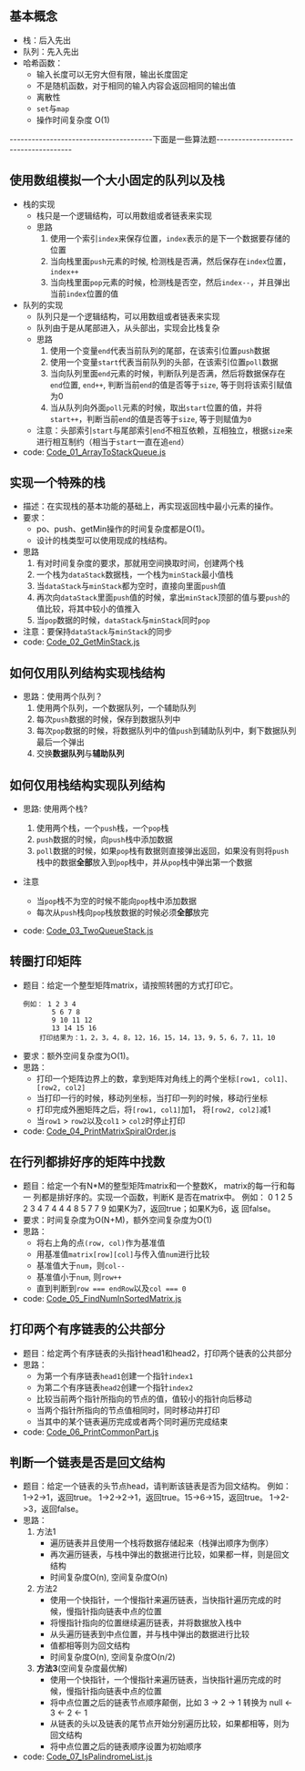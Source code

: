 ## 基本概念
- 栈：后入先出
- 队列：先入先出
- 哈希函数：
    - 输入长度可以无穷大但有限，输出长度固定
    - 不是随机函数，对于相同的输入内容会返回相同的输出值
    - 离散性
    - `set`与`map`
    - 操作时间复杂度 O(1)

---------------------------------------下面是一些算法题--------------------------------------

## 使用数组模拟一个大小固定的队列以及栈
- 栈的实现
    - 栈只是一个逻辑结构，可以用数组或者链表来实现
    - 思路
        1. 使用一个索引`index`来保存位置，`index`表示的是下一个数据要存储的位置
        2. 当向栈里面`push`元素的时候, 检测栈是否满，然后保存在`index`位置，`index++`
        3. 当向栈里面`pop`元素的时候，检测栈是否空，然后`index--`，并且弹出当前`index`位置的值
- 队列的实现
    - 队列只是一个逻辑结构，可以用数组或者链表来实现
    - 队列由于是从尾部进入，从头部出，实现会比栈复杂
    - 思路
        1. 使用一个变量`end`代表当前队列的尾部，在该索引位置`push`数据
        2. 使用一个变量`start`代表当前队列的头部，在该索引位置`poll`数据
        3. 当向队列里面`end`元素的时候，判断队列是否满，然后将数据保存在`end`位置, `end++`, 判断当前`end`的值是否等于`size`, 等于则将该索引赋值为0
        4. 当从队列向外面`poll`元素的时候，取出`start`位置的值，并将`start++`，判断当前`end`的值是否等于`size`, 等于则赋值为`0`
    - 注意：头部索引`start`与尾部索引`end`不相互依赖，互相独立，根据`size`来进行相互制约（相当于`start`一直在追`end`）
- code: [Code_01_ArrayToStackQueue.js](Code_01_ArrayToStackQueue.js)
## 实现一个特殊的栈
- 描述：在实现栈的基本功能的基础上，再实现返回栈中最小元素的操作。
- 要求：
    - po、push、getMin操作的时间复杂度都是O(1)。
    - 设计的栈类型可以使用现成的栈结构。
- 思路
    1. 有对时间复杂度的要求，那就用空间换取时间，创建两个栈
    2. 一个栈为`dataStack`数据栈，一个栈为`minStack`最小值栈
    3. 当`dataStack`与`minStack`都为空时，直接向里面`push`值
    4. 再次向`dataStack`里面`push`值的时候，拿出`minStack`顶部的值与要`push`的值比较，将其中较小的值推入
    5. 当`pop`数据的时候，`dataStack`与`minStack`同时`pop`
- 注意：要保持`dataStack`与`minStack`的同步
- code: [Code_02_GetMinStack.js](Code_02_GetMinStack.js)

## 如何仅用队列结构实现栈结构
- 思路：使用两个队列？
    1. 使用两个队列，一个数据队列，一个辅助队列
    2. 每次`push`数据的时候，保存到数据队列中
    3. 每次`pop`数据的时候，将数据队列中的值`push`到辅助队列中，剩下数据队列最后一个弹出
    4. 交换**数据队列**与**辅助队列**
## 如何仅用栈结构实现队列结构
- 思路: 使用两个栈?
    1. 使用两个栈，一个`push`栈，一个`pop`栈
    2. `push`数据的时候，向`push`栈中添加数据
    3. `poll`数据的时候，如果`pop`栈有数据则直接弹出返回，如果没有则将`push`栈中的数据**全部**放入到`pop`栈中，并从`pop`栈中弹出第一个数据
- 注意
    - 当`pop`栈不为空的时候不能向`pop`栈中添加数据
    - 每次从`push`栈向`pop`栈放数据的时候必须**全部**放完

- code: [Code_03_TwoQueueStack.js](Code_03_TwoQueueStack.js)
## 转圈打印矩阵
- 题目：给定一个整型矩阵matrix，请按照转圈的方式打印它。
    ```
    例如： 1 2 3 4 
           5 6 7 8 
           9 10 11 12 
           13 14 15 16 
        打印结果为：1，2，3，4，8，12，16，15，14，13，9，5，6，7，11，10
    ```
- 要求：额外空间复杂度为O(1)。
- 思路：
    - 打印一个矩阵边界上的数，拿到矩阵对角线上的两个坐标`[row1, col1]、[row2, col2]`
    - 当打印一行的时候，移动列坐标，当打印一列的时候，移动行坐标
    - 打印完成外圈矩阵之后，将`[row1, col1]`加1， 将`[row2, col2]`减1
    - 当`row1` > `row2`以及`col1` > `col2`时停止打印
- code: [Code_04_PrintMatrixSpiralOrder.js](Code_04_PrintMatrixSpiralOrder.js)

## 在行列都排好序的矩阵中找数
- 题目：给定一个有N*M的整型矩阵matrix和一个整数K，
     matrix的每一行和每一 列都是排好序的。实现一个函数，判断K
     是否在matrix中。 例如： 0 1 2 5 2 3 4 7 4
     4 4 8 5 7 7 9 如果K为7，返回true；如果K为6，返
     回false。
- 要求：时间复杂度为O(N+M)，额外空间复杂度为O(1)
- 思路：
    - 将右上角的点`(row, col)`作为基准值
    - 用基准值`matrix[row][col]`与传入值`num`进行比较
    - 基准值大于`num`，则`col--`
    - 基准值小于`num`, 则`row++`
    - 直到判断到`row === endRow`以及`col === 0`
- code: [Code_05_FindNumInSortedMatrix.js](Code_05_FindNumInSortedMatrix.js)

## 打印两个有序链表的公共部分
- 题目：给定两个有序链表的头指针head1和head2，打印两个链表的公共部分
- 思路：
    - 为第一个有序链表`head1`创建一个指针`index1`
    - 为第二个有序链表`head2`创建一个指针`index2`
    - 比较当前两个指针所指向的节点的值，值较小的指针向后移动
    - 当两个指针所指向的节点值相同时，同时移动并打印
    - 当其中的某个链表遍历完成或者两个同时遍历完成结束
- code: [Code_06_PrintCommonPart.js](Code_06_PrintCommonPart.js)

## 判断一个链表是否是回文结构
- 题目：给定一个链表的头节点head，请判断该链表是否为回文结构。 例如： 1->2->1，返回true。 1->2->2->1，返回true。15->6->15，返回true。 1->2->3，返回false。
- 思路：
    1. 方法1
        - 遍历链表并且使用一个栈将数据存储起来（栈弹出顺序为倒序）
        - 再次遍历链表，与栈中弹出的数据进行比较，如果都一样，则是回文结构
        - 时间复杂度O(n), 空间复杂度O(n)
    2. 方法2
        - 使用一个快指针，一个慢指针来遍历链表，当快指针遍历完成的时候，慢指针指向链表中点的位置
        - 将慢指针指向的位置继续遍历链表，并将数据放入栈中
        - 从头遍历链表到中点位置，并与栈中弹出的数据进行比较
        - 值都相等则为回文结构
        - 时间复杂度O(n), 空间复杂度O(n/2)
    3. **方法3**(空间复杂度最优解)
        - 使用一个快指针，一个慢指针来遍历链表，当快指针遍历完成的时候，慢指针指向链表中点的位置
        - 将中点位置之后的链表节点顺序颠倒，比如 3 -> 2 -> 1 转换为 null <- 3 <- 2 <- 1
        - 从链表的头以及链表的尾节点开始分别遍历比较，如果都相等，则为回文结构
        - 将中点位置之后的链表顺序设置为初始顺序 
- code: [Code_07_IsPalindromeList.js](Code_07_IsPalindromeList.js)
